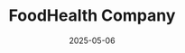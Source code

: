 ---  
layout: startup_page  
title: "FoodHealth Company"  
id: "foodhealth.co"  
permalink: "/foodhealthcompanyfoodhealth.co05062025/"  
website: "https://www.foodhealth.co/"  
funding_round: "Series A"  
funding_amount: "$7.5M"  
investors: "Reach Capital, Ulu Ventures, Supply Change Capital, ReThink Food, Refinery Ventures, Mudita, Antler"  
about: "FoodHealth Company, formerly bitewell, is a nutrition intelligence company providing data tools to help consumers make better food choices, retailers curate smarter shelves, and brands design with health in mind. Its flagship product is the FoodHealth Score, a simple rating system from 1 to 100 that evaluates food based on nutrient density and ingredient quality. The company aims to bring the FoodHealth Score to every place a person is making a food choice."  
markets: "Healthtech, Foodtech, Food and Beverage Retail"  
hq: "San Francisco, California, United States"  
founded_year: "2020"  
linkedin: "https://www.linkedin.com/company/foodhealthco"  
twitter: "https://twitter.com/bitewellhq"  
instagram: ""  
facebook: "https://www.facebook.com/bitewellco"  
crunchbase: "https://www.crunchbase.com/organization/bitewell"  
pitchbook: "https://pitchbook.com/profiles/company/471509-29"  

date_display: "06-May-2025"  
date: "2025-05-06"

# SEO Optimization  
meta_title: "FoodHealth Company - Series A Funding ($7.5M)"  
meta_description: "FoodHealth Company, FoodHealth Company, formerly bitewell, is a nutrition intelligence company providing data tools to help consumers make better food choices, retailers ..."  
meta_keywords: "FoodHealth Company, Healthtech, Foodtech, Food and Beverage Retail, Series A funding"  
canonical_url: "https://startup.projectstartups.com/foodhealthcompanyfoodhealth.co05062025/"  
---